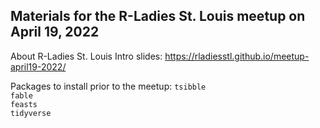 ## Materials for the R-Ladies St. Louis meetup on April 19, 2022

About R-Ladies St. Louis Intro slides: https://rladiesstl.github.io/meetup-april19-2022/

Packages to install prior to the meetup:
`tsibble`  
`fable`  
`feasts`  
`tidyverse`  
